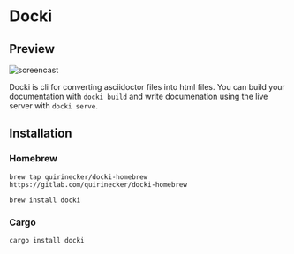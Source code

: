 # Docki

## Preview

![screencast](.gitlab/screencast.gif)

Docki is cli for converting asciidoctor files into html files. You can build your documentation with `docki build` and write documenation using the live server with `docki serve`.

## Installation

### Homebrew

```
brew tap quirinecker/docki-homebrew https://gitlab.com/quirinecker/docki-homebrew
```

```
brew install docki 
```

### Cargo

```shell
cargo install docki
```



